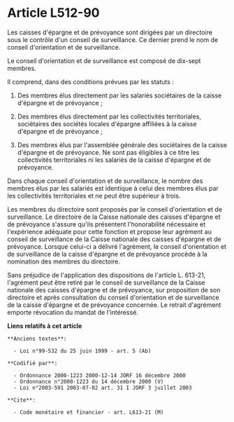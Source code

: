 # Article L512-90

Les caisses d'épargne et de prévoyance sont dirigées par un directoire sous le contrôle d'un conseil de surveillance. Ce
dernier prend le nom de conseil d'orientation et de surveillance.

Le conseil d'orientation et de surveillance est composé de dix-sept membres.

Il comprend, dans des conditions prévues par les statuts :

1. Des membres élus directement par les salariés sociétaires de la caisse d'épargne et de prévoyance ;

2. Des membres élus directement par les collectivités territoriales, sociétaires des sociétés locales d'épargne affiliées à
la caisse d'épargne et de prévoyance ;

3. Des membres élus par l'assemblée générale des sociétaires de la caisse d'épargne et de prévoyance. Ne sont pas éligibles à
ce titre les collectivités territoriales ni les salariés de la caisse d'épargne et de prévoyance.

Dans chaque conseil d'orientation et de surveillance, le nombre des membres élus par les salariés est identique à celui des
membres élus par les collectivités territoriales et ne peut être supérieur à trois.

Les membres du directoire sont proposés par le conseil d'orientation et de surveillance. Le directoire de la Caisse nationale
des caisses d'épargne et de prévoyance s'assure qu'ils présentent l'honorabilité nécessaire et l'expérience adéquate pour
cette fonction et propose leur agrément au conseil de surveillance de la Caisse nationale des caisses d'épargne et de
prévoyance. Lorsque celui-ci a délivré l'agrément, le conseil d'orientation et de surveillance de la caisse d'épargne et de
prévoyance procède à la nomination des membres du directoire.

Sans préjudice de l'application des dispositions de l'article L. 613-21, l'agrément peut être retiré par le conseil de
surveillance de la Caisse nationale des caisses d'épargne et de prévoyance, sur proposition de son directoire et après
consultation du conseil d'orientation et de surveillance de la caisse d'épargne et de prévoyance concernée. Le retrait
d'agrément emporte révocation du mandat de l'intéressé.

**Liens relatifs à cet article**

	**Anciens textes**:

	  - Loi n°99-532 du 25 juin 1999 - art. 5 (Ab)

	**Codifié par**:

	  - Ordonnance 2000-1223 2000-12-14 JORF 16 décembre 2000
	  - Ordonnance n°2000-1223 du 14 décembre 2000 (V)
	  - Loi n°2003-591 2003-07-02 art. 31 I JORF 3 juillet 2003

	**Cite**:

	  - Code monétaire et financier - art. L613-21 (M)
